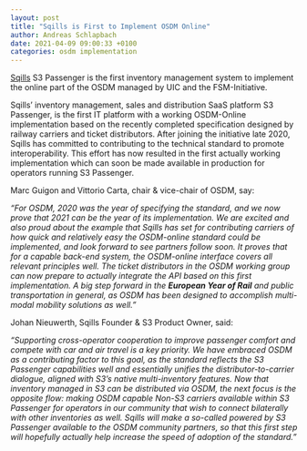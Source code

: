 ```yaml
---
layout: post
title: "Sqills is First to Implement OSDM Online"
author: Andreas Schlapbach
date: 2021-04-09 09:00:33 +0100
categories: osdm implementation
---
```


[Sqills](https://sqills.com) S3 Passenger is the first inventory management
system to implement the online part of the OSDM managed by UIC and the
FSM-Initiative.

Sqills’ inventory management, sales and distribution
SaaS platform S3 Passenger, is the first IT platform with a working OSDM-Online
implementation based on the recently completed specification designed by
railway carriers and ticket distributors.  After joining the initiative late
2020, Sqills has committed to contributing to the technical standard to promote
interoperability. This effort has now resulted in the first actually working
implementation which can soon be made available in production for operators
running S3 Passenger.

Marc Guigon and Vittorio Carta, chair & vice-chair of OSDM, say:

*“For OSDM, 2020 was the year of specifying the standard, and we now prove that
2021 can be the year of its implementation. We are excited and also proud about
the example that Sqills has set for contributing carriers of how quick and
relatively easy the OSDM-online standard could be implemented, and look forward
to see partners follow soon. It proves that for a capable back-end system, the
OSDM-online interface covers all relevant principles well. The ticket
distributors in the OSDM working group can now prepare to actually integrate the
API based on this first implementation. A big step forward in the **European Year
of Rail** and public transportation in general, as OSDM has been designed to
accomplish multi-modal mobility solutions as well.”*

Johan Nieuwerth, Sqills Founder & S3 Product Owner, said:

*“Supporting cross-operator cooperation to improve passenger comfort and
compete with car and air travel is a key priority. We have embraced OSDM as a
contributing factor to this goal, as the standard reflects the S3 Passenger
capabilities well and essentially unifies the distributor-to-carrier dialogue,
aligned with S3’s native multi-inventory features. Now that inventory managed
in S3 can be distributed via OSDM, the next focus is the opposite flow: making
OSDM capable Non-S3 carriers available within S3 Passenger for operators in our
community that wish to connect bilaterally with other inventories as well.
Sqills will make a so-called powered by S3 Passenger available to the OSDM
community partners, so that this first step will hopefully actually help
increase the speed of adoption of the standard.”*
